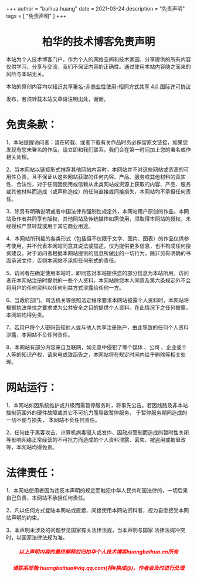 +++
author = "baihua.huang"
date = 2021-03-24
description = "免责声明"
tags = [
"免责声明"
]
+++



<h1 style="text-align: center">柏华的技术博客免责声明</h1>

本站为个人技术博客门户，作为个人的网络空间和技术家园，分享提供的所有内容仅供学习、分享与交流，我们不保证内容的正确性。通过使用本站内容随之而来的风险与本站无关。

本站的原创内容均以<a href="http://creativecommons.org/licenses/by-nc-sa/4.0/" rel="nofollow" target="_blank">知识共享署名-非商业性使用-相同方式共享 4.0 国际许可协议</a>

发布，若须转载本站文章请注明出处，谢谢。

<h1>免责条款：</h1>

1、本站提醒访问者：请在转载、或者下载有关作品时务必保留原文链接，如果您发现有您未署名的作品，请立即和我们联系，我们会在第一时间加上您的署名或作相关处理。

2、当本网站以链接形式推荐其他网站内容时，本网站并不对这些网站或资源的可用性负责，且不保证从这些网站获取的任何内容、产品、服务或其他材料的真实性、合法性，对于任何因使用或信赖从此类网站或资源上获取的内容、产品、服务或其他材料而造成（或声称造成）的任何直接或间接损失，本网站均不承担任何责任。

3、除另有明确说明或者中国法律有强制性规定外，本网站用户原创的作品，本网站及作者共同享有版权，其他网站及传统媒体如需使用，须取得本网站的授权，未经授权严禁转载或用于其它商业用途。

4、本网站所刊载的各类形式（包括但不仅限于文字、图片、图表）的作品仅供参考使用，并不代表本网站同意其说法或描述，仅为提供更多信息，也不构成任何投资建议。对于访问者根据本网站提供的信息所做出的一切行为，除非另有明确的书面承诺文件，否则本网站不承担任何形式的责任。

5、访问者在确定使用本站时，即同意对本站提供您的部分信息为本站所用。访问者在本网站注册时提供的一些个人资料，本网站除您本人同意及第六条规定外不会将用户的任何资料以任何利益方式泄露给任何一方。

6、当政府部门、司法机关等依照法定程序要求本网站披露个人资料时，本网站将根据执法单位之要求或为公共安全之目的提供个人资料。在此情况下之任何披露，本网站均得免责。

7、若用户将个人密码告知他人或与他人共享注册账户，由此导致的任何个人资料泄露，本网站不负任何责任。

8、本网站有部分内容来自互联网，如无意中侵犯了哪个媒体 、公司 、企业或个人等的知识产权，请来电或致函告之，本网站将在规定时间内给予删除等相关处理。

<h1>网站运行：</h1>

1、本网站如因系统维护或升级而需暂停服务时，将事先公告。若因线路及非本站控制范围外的硬件故障或其它不可抗力而导致暂停服务， 于暂停服务期间造成的一切不便与损失， 本网站不负任何责任。

2、任何由于黑客攻击、计算机病毒侵入或发作、因政府管制而造成的暂时性关闭等影响网络正常经营的不可抗力而造成的个人资料泄露、丢失、被盗用或被窜改等，本网站均得免责。


<h1>法律责任：</h1>

1、本网站使用者因为违反本声明的规定而触犯中华人民共和国法律的，一切后果自己负责，本网站不承担任何责任。

2、凡以任何方式登陆本网站或直接、间接使用本网站资料者，视为自愿接受本网站声明的约束。

3、本声明未涉及的问题参见国家有关法律法规，当本声明与国家 法律法规冲突时，以国家法律法规为准。

<h5 style="text-align: center; color:red;">以上声明内容的最终解释权归柏华个人技术博客huangbaihua.cn所有</h5>

<h5 style="text-align: center; color:red;">请联系邮箱:huangbaihua#viq.qq.com(将#换成@)，作者会及时进行处理</h5>